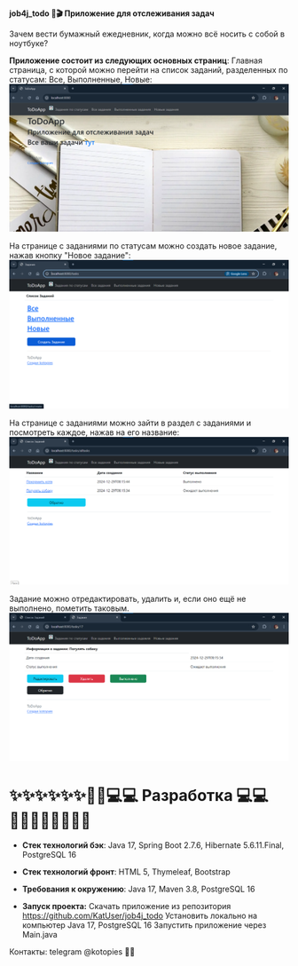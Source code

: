 **job4j_todo 🎦🎬 Приложение для отслеживания задач**

Зачем вести бумажный ежедневник, когда можно всё носить с собой в ноутбуке?

**Приложение состоит из следующих основных страниц**:
Главная страница, с которой можно перейти на список заданий,
разделенных по статусам: Все, Выполненные, Новые:
![img.png](img.png)

На странице с заданиями по статусам можно создать новое задание,
нажав кнопку "Новое задание":
![img_1.png](img_1.png)

На странице с заданиями можно зайти в раздел с заданиями 
и посмотреть каждое, нажав на его название:
![img_2.png](img_2.png)

Задание можно отредактировать, удалить и, если оно ещё не выполнено, пометить таковым.
![img_3.png](img_3.png)


# ✨✨✨✨✨✨👷‍♂️💻💻 **Разработка** 💻💻👷‍♀️✨✨✨✨✨✨

* **Стек технологий бэк**: Java 17, Spring Boot 2.7.6, Hibernate 5.6.11.Final, PostgreSQL 16

* **Стек технологий фронт**: HTML 5, Thymeleaf, Bootstrap

* **Требования к окружению**: Java 17, Maven 3.8, PostgreSQL 16

* **Запуск проекта:**
  Скачать приложение из репозитория https://github.com/KatUser/job4j_todo
  Установить локально на компьютер Java 17, PostgreSQL 16
  Запустить приложение через Main.java

Контакты: telegram @kotopies 🐱‍👤